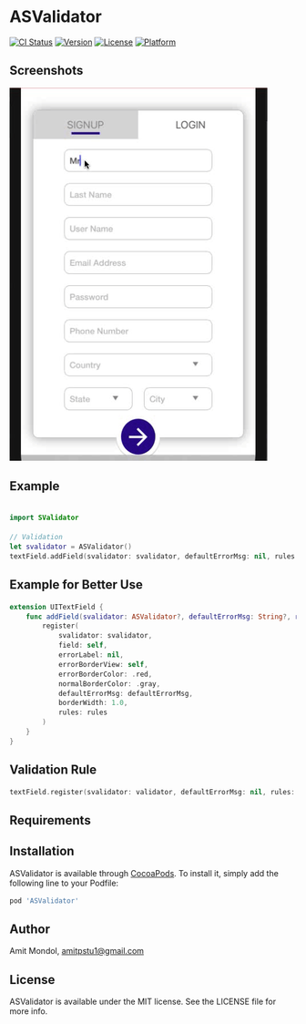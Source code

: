 # ASValidator

[![CI Status](https://img.shields.io/travis/amitpstu1@gmail.com/ASValidator.svg?style=flat)](https://travis-ci.org/amitpstu1@gmail.com/ASValidator)
[![Version](https://img.shields.io/cocoapods/v/ASValidator.svg?style=flat)](https://cocoapods.org/pods/ASValidator)
[![License](https://img.shields.io/cocoapods/l/ASValidator.svg?style=flat)](https://cocoapods.org/pods/ASValidator)
[![Platform](https://img.shields.io/cocoapods/p/ASValidator.svg?style=flat)](https://cocoapods.org/pods/ASValidator)

Screenshots
---------
![ASValidator Screenshots](asvalidator_screenshot.gif)

## Example

```swift

import SValidator

// Validation
let svalidator = ASValidator()
textField.addField(svalidator: svalidator, defaultErrorMsg: nil, rules: [ASVRequiredRule(errorMsg: nil)])

```
## Example for Better Use
```swift
extension UITextField {
    func addField(svalidator: ASValidator?, defaultErrorMsg: String?, rules: [ASVRule]?) {
        register(
            svalidator: svalidator,
            field: self,
            errorLabel: nil,
            errorBorderView: self,
            errorBorderColor: .red,
            normalBorderColor: .gray,
            defaultErrorMsg: defaultErrorMsg,
            borderWidth: 1.0,
            rules: rules
        )
    }
}
```

## Validation Rule

```swift
textField.register(svalidator: validator, defaultErrorMsg: nil, rules: [ASVRequiredRule(nil), ASVMinLengthRule(2), ASVMaxLengthRule(5, nil)])
```


## Requirements

## Installation

ASValidator is available through [CocoaPods](https://cocoapods.org). To install
it, simply add the following line to your Podfile:

```ruby
pod 'ASValidator'
```

## Author

Amit Mondol, amitpstu1@gmail.com

## License

ASValidator is available under the MIT license. See the LICENSE file for more info.
